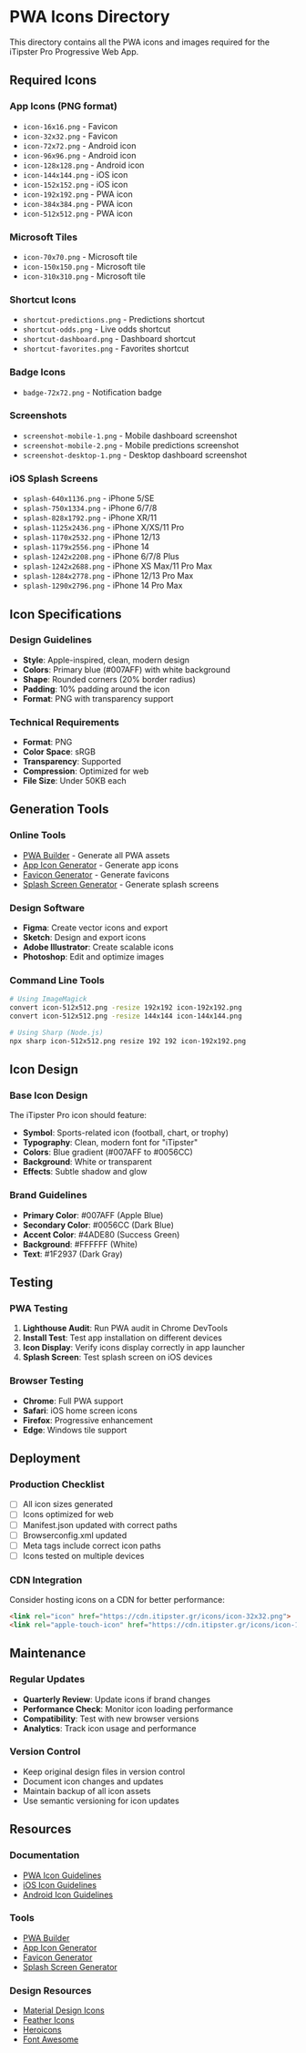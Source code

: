# PWA Icons Directory

This directory contains all the PWA icons and images required for the iTipster Pro Progressive Web App.

## Required Icons

### App Icons (PNG format)
- `icon-16x16.png` - Favicon
- `icon-32x32.png` - Favicon
- `icon-72x72.png` - Android icon
- `icon-96x96.png` - Android icon
- `icon-128x128.png` - Android icon
- `icon-144x144.png` - iOS icon
- `icon-152x152.png` - iOS icon
- `icon-192x192.png` - PWA icon
- `icon-384x384.png` - PWA icon
- `icon-512x512.png` - PWA icon

### Microsoft Tiles
- `icon-70x70.png` - Microsoft tile
- `icon-150x150.png` - Microsoft tile
- `icon-310x310.png` - Microsoft tile

### Shortcut Icons
- `shortcut-predictions.png` - Predictions shortcut
- `shortcut-odds.png` - Live odds shortcut
- `shortcut-dashboard.png` - Dashboard shortcut
- `shortcut-favorites.png` - Favorites shortcut

### Badge Icons
- `badge-72x72.png` - Notification badge

### Screenshots
- `screenshot-mobile-1.png` - Mobile dashboard screenshot
- `screenshot-mobile-2.png` - Mobile predictions screenshot
- `screenshot-desktop-1.png` - Desktop dashboard screenshot

### iOS Splash Screens
- `splash-640x1136.png` - iPhone 5/SE
- `splash-750x1334.png` - iPhone 6/7/8
- `splash-828x1792.png` - iPhone XR/11
- `splash-1125x2436.png` - iPhone X/XS/11 Pro
- `splash-1170x2532.png` - iPhone 12/13
- `splash-1179x2556.png` - iPhone 14
- `splash-1242x2208.png` - iPhone 6/7/8 Plus
- `splash-1242x2688.png` - iPhone XS Max/11 Pro Max
- `splash-1284x2778.png` - iPhone 12/13 Pro Max
- `splash-1290x2796.png` - iPhone 14 Pro Max

## Icon Specifications

### Design Guidelines
- **Style**: Apple-inspired, clean, modern design
- **Colors**: Primary blue (#007AFF) with white background
- **Shape**: Rounded corners (20% border radius)
- **Padding**: 10% padding around the icon
- **Format**: PNG with transparency support

### Technical Requirements
- **Format**: PNG
- **Color Space**: sRGB
- **Transparency**: Supported
- **Compression**: Optimized for web
- **File Size**: Under 50KB each

## Generation Tools

### Online Tools
- [PWA Builder](https://www.pwabuilder.com/) - Generate all PWA assets
- [App Icon Generator](https://appicon.co/) - Generate app icons
- [Favicon Generator](https://realfavicongenerator.net/) - Generate favicons
- [Splash Screen Generator](https://appsco.pe/developer/splash-screens) - Generate splash screens

### Design Software
- **Figma**: Create vector icons and export
- **Sketch**: Design and export icons
- **Adobe Illustrator**: Create scalable icons
- **Photoshop**: Edit and optimize images

### Command Line Tools
```bash
# Using ImageMagick
convert icon-512x512.png -resize 192x192 icon-192x192.png
convert icon-512x512.png -resize 144x144 icon-144x144.png

# Using Sharp (Node.js)
npx sharp icon-512x512.png resize 192 192 icon-192x192.png
```

## Icon Design

### Base Icon Design
The iTipster Pro icon should feature:
- **Symbol**: Sports-related icon (football, chart, or trophy)
- **Typography**: Clean, modern font for "iTipster"
- **Colors**: Blue gradient (#007AFF to #0056CC)
- **Background**: White or transparent
- **Effects**: Subtle shadow and glow

### Brand Guidelines
- **Primary Color**: #007AFF (Apple Blue)
- **Secondary Color**: #0056CC (Dark Blue)
- **Accent Color**: #4ADE80 (Success Green)
- **Background**: #FFFFFF (White)
- **Text**: #1F2937 (Dark Gray)

## Testing

### PWA Testing
1. **Lighthouse Audit**: Run PWA audit in Chrome DevTools
2. **Install Test**: Test app installation on different devices
3. **Icon Display**: Verify icons display correctly in app launcher
4. **Splash Screen**: Test splash screen on iOS devices

### Browser Testing
- **Chrome**: Full PWA support
- **Safari**: iOS home screen icons
- **Firefox**: Progressive enhancement
- **Edge**: Windows tile support

## Deployment

### Production Checklist
- [ ] All icon sizes generated
- [ ] Icons optimized for web
- [ ] Manifest.json updated with correct paths
- [ ] Browserconfig.xml updated
- [ ] Meta tags include correct icon paths
- [ ] Icons tested on multiple devices

### CDN Integration
Consider hosting icons on a CDN for better performance:
```html
<link rel="icon" href="https://cdn.itipster.gr/icons/icon-32x32.png">
<link rel="apple-touch-icon" href="https://cdn.itipster.gr/icons/icon-192x192.png">
```

## Maintenance

### Regular Updates
- **Quarterly Review**: Update icons if brand changes
- **Performance Check**: Monitor icon loading performance
- **Compatibility**: Test with new browser versions
- **Analytics**: Track icon usage and performance

### Version Control
- Keep original design files in version control
- Document icon changes and updates
- Maintain backup of all icon assets
- Use semantic versioning for icon updates

## Resources

### Documentation
- [PWA Icon Guidelines](https://web.dev/app-icon/)
- [iOS Icon Guidelines](https://developer.apple.com/design/human-interface-guidelines/ios/icons-and-images/app-icon/)
- [Android Icon Guidelines](https://developer.android.com/guide/practices/ui_guidelines/icon_design)

### Tools
- [PWA Builder](https://www.pwabuilder.com/)
- [App Icon Generator](https://appicon.co/)
- [Favicon Generator](https://realfavicongenerator.net/)
- [Splash Screen Generator](https://appsco.pe/developer/splash-screens)

### Design Resources
- [Material Design Icons](https://material.io/resources/icons/)
- [Feather Icons](https://feathericons.com/)
- [Heroicons](https://heroicons.com/)
- [Font Awesome](https://fontawesome.com/) 